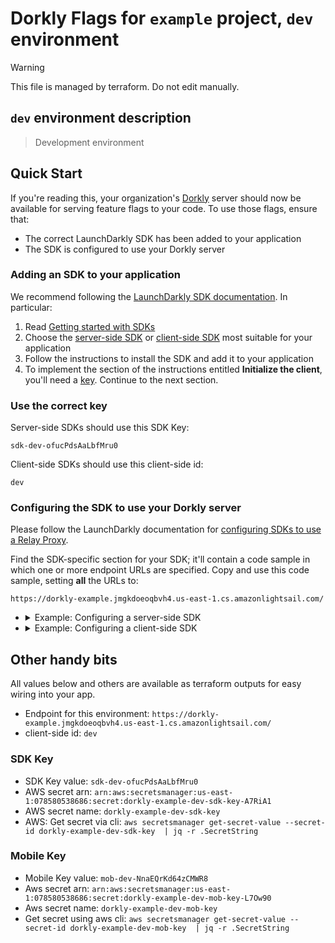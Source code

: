 # Dorkly Flags for `example` project, `dev` environment

> [!WARNING]
> This file is managed by terraform. Do not edit manually.

## `dev` environment description

> Development environment

## Quick Start

If you're reading this, your organization's [Dorkly](https://github.com/dorklyorg/dorkly/wiki) server should now be available for serving feature flags to your code.
To use those flags, ensure that:
- The correct LaunchDarkly SDK has been added to your application
- The SDK is configured to use your Dorkly server

### Adding an SDK to your application

We recommend following the [LaunchDarkly SDK documentation](https://docs.launchdarkly.com/sdk/). In particular:

1. Read [Getting started with SDKs](https://docs.launchdarkly.com/sdk/concepts/getting-started)
1. Choose the [server-side SDK](https://docs.launchdarkly.com/sdk/server-side) or [client-side SDK](https://docs.launchdarkly.com/sdk/client-side) most suitable for your application
1. Follow the instructions to install the SDK and add it to your application
1. To implement the section of the instructions entitled **Initialize the client**, you'll need a [key](https://docs.launchdarkly.com/sdk/concepts/client-side-server-side#keys). Continue to the next section.

### Use the correct key

Server-side SDKs should use this SDK Key:

```
sdk-dev-ofucPdsAaLbfMru0
```

Client-side SDKs should use this client-side id:
```
dev
```


### Configuring the SDK to use your Dorkly server

Please follow the LaunchDarkly documentation for [configuring SDKs to use a Relay Proxy](https://docs.launchdarkly.com/sdk/features/relay-proxy-configuration/proxy-mode).

Find the SDK-specific section for your SDK; it'll contain a code sample in which one or more endpoint URLs are specified. Copy and use this code sample, setting **all** the URLs to:
```
https://dorkly-example.jmgkdoeoqbvh4.us-east-1.cs.amazonlightsail.com/
```

- <details>
  <summary>Example: Configuring a server-side SDK</summary>

  Check out the LaunchDarkly [hello-go example](https://github.com/launchdarkly/hello-go) and modify the config as follows:

  ```golang
      dorklyConfig := ld.Config{
          ServiceEndpoints: ldcomponents.RelayProxyEndpoints("https://dorkly-example.jmgkdoeoqbvh4.us-east-1.cs.amazonlightsail.com/"),
      }

      ldClient, err := ld.MakeCustomClient("sdk-dev-ofucPdsAaLbfMru0", dorklyConfig, 10*time.Second)
  ```
  </details>

- <details>
  <summary>Example: Configuring a client-side SDK</summary>

  Check out the LaunchDarkly [hello-js example](https://github.com/launchdarkly/hello-js) and modify the config as follows:

  ```javascript
        // Set clientSideID to your environment name
        const clientSideID = 'dev';

        // Set up the evaluation context.
        const context = {
          kind: 'user',
          key: 'example-user-key',
        };

        const options = {
          baseUrl: 'https://dorkly-example.jmgkdoeoqbvh4.us-east-1.cs.amazonlightsail.com/',
          streamUrl: 'https://dorkly-example.jmgkdoeoqbvh4.us-east-1.cs.amazonlightsail.com/',
          eventsUrl: 'https://dorkly-example.jmgkdoeoqbvh4.us-east-1.cs.amazonlightsail.com/',
        };

        const ldclient = LDClient.initialize(clientSideID, context, options);
  ```
  </details>

## Other handy bits
All values below and others are available as terraform outputs for easy wiring into your app.

* Endpoint for this environment: `https://dorkly-example.jmgkdoeoqbvh4.us-east-1.cs.amazonlightsail.com/`
* client-side id: `dev`

### SDK Key
* SDK Key value: `sdk-dev-ofucPdsAaLbfMru0`
* AWS secret arn: `arn:aws:secretsmanager:us-east-1:078580538686:secret:dorkly-example-dev-sdk-key-A7RiA1`
* AWS secret name: `dorkly-example-dev-sdk-key`
* AWS: Get secret via cli: `aws secretsmanager get-secret-value --secret-id dorkly-example-dev-sdk-key  | jq -r .SecretString`

### Mobile Key
* Mobile Key value: `mob-dev-NnaEQrKd64zCMWR8`
* Aws secret arn: `arn:aws:secretsmanager:us-east-1:078580538686:secret:dorkly-example-dev-mob-key-L7Ow90`
* Aws secret name: `dorkly-example-dev-mob-key`
* Get secret using aws cli: `aws secretsmanager get-secret-value --secret-id dorkly-example-dev-mob-key  | jq -r .SecretString`

